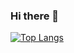 ### Hi there 👋

<!--
**J040PF/J040PF** is a ✨ _special_ ✨ repository because its `README.md` (this file) appears on your GitHub profile.

Here are some ideas to get you started:

- 🔭 I’m currently working on ...
- 🌱 I’m currently learning ...
- 👯 I’m looking to collaborate on ...
- 🤔 I’m looking for help with ...
- 💬 Ask me about ...
- 📫 How to reach me: ...
- 😄 Pronouns: ...
- ⚡ Fun fact: 
-->

[![Top Langs](https://github-readme-stats.vercel.app/api/top-langs/?username=J040PF&layout=compact)](https://github.com/J040PF/github-readme-stats)
